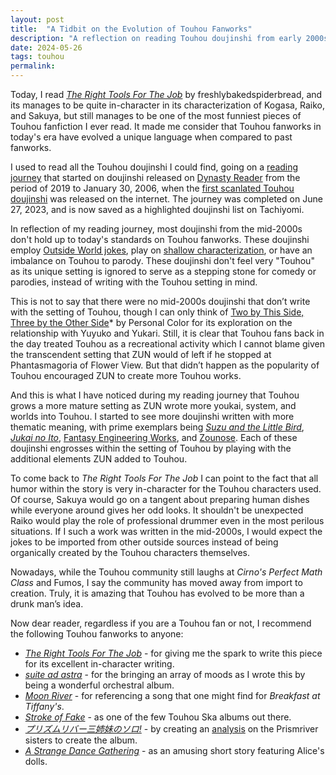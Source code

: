 ```yaml
---
layout: post
title:  "A Tidbit on the Evolution of Touhou Fanworks"
description: "A reflection on reading Touhou doujinshi from early 2000s."
date: 2024-05-26
tags: touhou
permalink: 
---
```

Today, I read [*The Right Tools For The Job*](https://archiveofourown.org/works/43380529?view_full_work=true) by freshlybakedspiderbread, and its manages to be quite in-character in its characterization of Kogasa, Raiko, and Sakuya, but still manages to be one of the most funniest pieces of Touhou fanfiction I ever read. It made me consider that Touhou fanworks in today's era have evolved a unique language when compared to past fanworks.

I used to read all the Touhou doujinshi I could find, going on a [reading journey](https://ayearofreadingtheworld.com/thelist/) that started on doujinshi released on [Dynasty Reader](https://dynasty-scans.com/doujins/touhou_project) from the period of 2019 to January 30, 2006, when the [first scanlated Touhou doujinshi](https://dynasty-scans.com/chapters/its_not_a_dream) was released on the internet. The journey was completed on June 27, 2023, and is now saved as a highlighted doujinshi list on Tachiyomi.

In reflection of my reading journey, most doujinshi from the mid-2000s don't hold up to today's standards on Touhou fanworks. These doujinshi employ [Outside World jokes](https://scarlet.nsk.sh/book/org-16699), play on [shallow characterization](https://scarlet.nsk.sh/book/org-371808), or have an imbalance on Touhou to parody. These doujinshi don't feel very "Touhou" as its unique setting is ignored to serve as a stepping stone for comedy or parodies, instead of writing with the Touhou setting in mind.

This is not to say that there were no mid-2000s doujinshi that don’t write with the setting of Touhou, though I can only think of [Two by This Side, Three by the Other Side](https://scarlet.nsk.sh/book/md-8c4423d2-e676-4ff7-8a46-b5e00970d8cb)* by Personal Color for its exploration on the relationship with Yuyuko and Yukari. Still, it is clear that Touhou fans back in the day treated Touhou as a recreational activity which I cannot blame given the transcendent setting that ZUN would of left if he stopped at Phantasmagoria of Flower View. But that didn’t happen as the popularity of Touhou encouraged ZUN to create more Touhou works.

And this is what I have noticed during my reading journey that Touhou grows a more mature setting as ZUN wrote more youkai, system, and worlds into Touhou. I started to see more doujinshi written with more thematic meaning,  with prime exemplars being [*Suzu and the Little Bird*](https://scarlet.nsk.sh/book/org-303532), [*Jukai no Ito*](https://scarlet.nsk.sh/book/org-305719), [Fantasy Engineering Works](https://scarlet.nsk.sh/?q=artist:fantasy_engineering_works), and [Zounose](https://scarlet.nsk.sh/?q=artist:zounose). Each of these doujinshi engrosses within the setting of Touhou by playing with the additional elements ZUN added to Touhou.

To come back to *The Right Tools For The Job* I can point to the fact that all humor within the story is very in-character for the Touhou characters used. Of course, Sakuya would go on a tangent about preparing human dishes while everyone around gives her odd looks. It shouldn't be unexpected Raiko would play the role of professional drummer even in the most perilous situations. If I such a work was written in the mid-2000s, I would expect the jokes to be imported from other outside sources instead of being organically created by the Touhou characters themselves.

Nowadays, while the Touhou community still laughs at *Cirno's Perfect Math Class* and Fumos, I say the community has moved away from import to creation. Truly, it is amazing that Touhou has evolved to be more than a drunk man’s idea.

Now dear reader, regardless if you are a Touhou fan or not, I recommend the following Touhou fanworks to anyone:

- [*The Right Tools For The Job*](https://archiveofourown.org/works/43380529?view_full_work=true) - for giving me the spark to write this piece for its excellent in-character writing.
- [*suite ad astra*](https://crescentia.bandcamp.com/album/suite-ad-astra) - for the bringing an array of moods as I wrote this by being a wonderful orchestral album.
- [*Moon River*](https://www.reddit.com/r/touhou/comments/eol6d1/i_just_finished_typesetting_my_favorite_doujin/) - for referencing a song that one might find for *Breakfast at Tiffany's*.
- [*Stroke of Fake*](https://www.youtube.com/watch?v=iX7nsZn9k8Q) - as one of the few Touhou Ska albums out there.
- [*プリズムリバー三姉妹のソロ!*](https://www.youtube.com/watch?v=50HLMUWAdaw) - by creating an [analysis](https://note.com/yuki_02010/n/nc766fe2e4128) on the Prismriver sisters to create the album.
- [*A Strange Dance Gathering*](https://scarlet.nsk.sh/book/org-1130662) - as an amusing short story featuring Alice's dolls.
